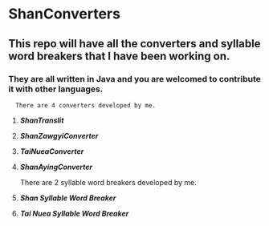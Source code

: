 # ShanConverters

## This repo will have all the converters and syllable word breakers that I have been working on.

### They are all written in Java and you are welcomed to contribute it with other languages.

      There are 4 converters developed by me.
1) **_ShanTranslit_**
2) **_ShanZawgyiConverter_**
3) **_TaiNueaConverter_**
4) **_ShanAyingConverter_**


    There are 2 syllable word breakers developed by me.
1) **_Shan Syllable Word Breaker_**
2) **_Tai Nuea Syllable Word Breaker_**
